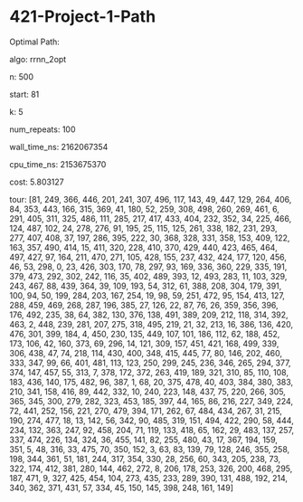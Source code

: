 # 421-Project-1-Path
Optimal Path:

algo: rrnn_2opt

n: 500 

start: 81

k: 5

num_repeats: 100

wall_time_ns: 2162067354

cpu_time_ns: 2153675370

cost: 5.803127

tour: [81, 249, 366, 446, 201, 241, 307, 496, 117, 143, 49, 447, 129, 264, 406, 84, 353, 443, 166, 315, 369, 41, 180, 52, 259, 308, 498, 260, 269, 461, 6, 291, 405, 311, 325, 486, 111, 285, 217, 417, 433, 404, 232, 352, 34, 225, 466, 124, 487, 102, 24, 278, 276, 91, 195, 25, 115, 125, 261, 338, 182, 231, 293, 277, 407, 408, 37, 197, 286, 395, 222, 30, 368, 328, 331, 358, 153, 409, 122, 163, 357, 490, 414, 15, 411, 320, 228, 410, 370, 429, 440, 423, 465, 464, 497, 427, 97, 164, 211, 470, 271, 105, 428, 155, 237, 432, 424, 177, 120, 456, 46, 53, 298, 0, 23, 426, 303, 170, 78, 297, 93, 169, 336, 360, 229, 335, 191, 379, 473, 292, 302, 242, 116, 35, 402, 489, 393, 12, 493, 283, 11, 103, 329, 243, 467, 88, 439, 364, 39, 109, 193, 54, 312, 61, 388, 208, 304, 179, 391, 100, 94, 50, 199, 284, 203, 167, 254, 19, 98, 59, 251, 472, 95, 154, 413, 127, 288, 459, 469, 268, 287, 196, 385, 27, 126, 22, 87, 76, 26, 359, 356, 396, 176, 492, 235, 38, 64, 382, 130, 376, 138, 491, 389, 209, 212, 118, 314, 392, 463, 2, 448, 239, 281, 207, 275, 318, 495, 219, 21, 32, 213, 16, 386, 136, 420, 476, 301, 399, 184, 4, 450, 230, 135, 449, 107, 101, 186, 112, 62, 188, 452, 173, 106, 42, 160, 373, 69, 296, 14, 121, 309, 157, 451, 421, 168, 499, 339, 306, 438, 47, 74, 218, 114, 430, 400, 348, 415, 445, 77, 80, 146, 202, 460, 333, 347, 99, 66, 401, 481, 113, 123, 250, 299, 245, 236, 346, 265, 294, 377, 374, 147, 457, 55, 313, 7, 378, 172, 372, 263, 419, 189, 321, 310, 85, 110, 108, 183, 436, 140, 175, 482, 96, 387, 1, 68, 20, 375, 478, 40, 403, 384, 380, 383, 210, 341, 158, 416, 89, 442, 332, 10, 240, 223, 148, 437, 75, 220, 266, 305, 365, 345, 300, 279, 282, 323, 453, 185, 397, 44, 165, 86, 216, 227, 349, 224, 72, 441, 252, 156, 221, 270, 479, 394, 171, 262, 67, 484, 434, 267, 31, 215, 190, 274, 477, 18, 13, 142, 56, 342, 90, 485, 319, 151, 494, 422, 290, 58, 444, 234, 132, 363, 247, 92, 458, 204, 71, 119, 133, 418, 65, 162, 29, 483, 137, 257, 337, 474, 226, 134, 324, 36, 455, 141, 82, 255, 480, 43, 17, 367, 194, 159, 351, 5, 48, 316, 33, 475, 70, 350, 152, 3, 63, 83, 139, 79, 128, 246, 355, 258, 198, 344, 361, 51, 181, 244, 317, 354, 330, 28, 256, 60, 343, 205, 238, 73, 322, 174, 412, 381, 280, 144, 462, 272, 8, 206, 178, 253, 326, 200, 468, 295, 187, 471, 9, 327, 425, 454, 104, 273, 435, 233, 289, 390, 131, 488, 192, 214, 340, 362, 371, 431, 57, 334, 45, 150, 145, 398, 248, 161, 149]
